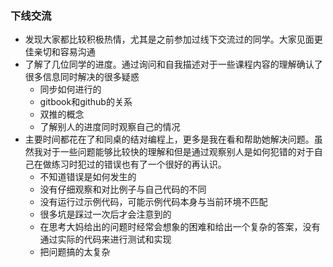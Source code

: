 ### 下线交流

* 发现大家都比较积极热情，尤其是之前参加过线下交流过的同学。大家见面更佳亲切和容易沟通
* 了解了几位同学的进度。通过询问和自我描述对于一些课程内容的理解确认了很多信息同时解决的很多疑惑
    - 同步如何进行的
    - gitbook和github的关系
    - 双推的概念
    - 了解别人的进度同时观察自己的情况
* 主要时间都花在了和同桌的结对编程上，更多是我在看和帮助她解决问题。虽然我对于一些问题能够比较快的理解和但是通过观察别人是如何犯错的对于自己在做练习时犯过的错误也有了一个很好的再认识。
    - 不知道错误是如何发生的
    - 没有仔细观察和对比例子与自己代码的不同
    - 没有运行过示例代码，可能示例代码本身与当前环境不匹配
    - 很多坑是踩过一次后才会注意到的
    - 在思考大妈给出的问题时经常会想象的困难和给出一个复杂的答案，没有通过实际的代码来进行测试和实现
    - 把问题搞的太复杂
